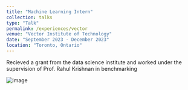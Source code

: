 ```yaml
---
title: "Machine Learning Intern"
collection: talks
type: "Talk"
permalink: /experiences/vector
venue: "Vector Institute of Technology"
date: "September 2023 - December 2023"
location: "Toronto, Ontario"
---
```


Recieved a grant from the data science institute and worked under the supervision of Prof. Rahul Krishnan in benchmarking 

![image](../images/500x300.png)
